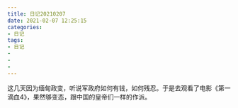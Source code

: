 ```yaml
---
title: 日记20210207
date: 2021-02-07 12:25:15
categories:
- 日记
tags:
- 日记
- 
- 
- 
---
```

这几天因为缅甸政变，听说军政府如何有钱，如何残忍。于是去观看了电影《第一滴血4》，果然够变态，跟中国的皇帝们一样的作派。
